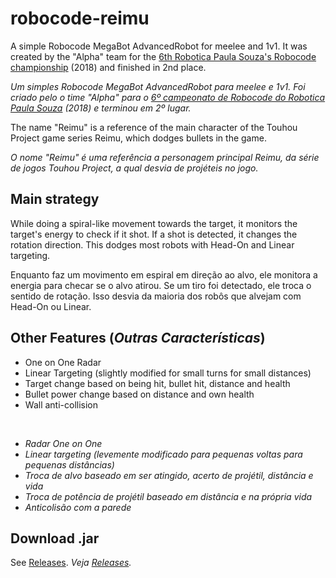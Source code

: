 # robocode-reimu
A simple Robocode MegaBot AdvancedRobot for meelee and 1v1. 
It was created by the "Alpha" team for the [6th Robotica Paula Souza's Robocode championship](http://www.robotica.cpscetec.com.br/robocode.php) (2018) and finished in 2nd place.

*Um simples Robocode MegaBot AdvancedRobot para meelee e 1v1. 
Foi criado pelo o time "Alpha" para o [6º campeonato de Robocode do Robotica Paula Souza](http://www.robotica.cpscetec.com.br/robocode.php) (2018) e terminou em 2º lugar.*

The name "Reimu" is a reference of the main character of the Touhou Project game series Reimu, which dodges bullets in the game.

*O nome "Reimu" é uma referência a personagem principal Reimu, da série de jogos Touhou Project, a qual desvia de projéteis no jogo.*

## Main strategy
While doing a spiral-like movement towards the target, it monitors the target's energy to check if it shot. 
If a shot is detected, it changes the rotation direction. This dodges most robots with Head-On and Linear targeting.

Enquanto faz um movimento em espiral em direção ao alvo, ele monitora a energia para checar se o alvo atirou.
Se um tiro foi detectado, ele troca o sentido de rotação. Isso desvia da maioria dos robôs que alvejam com Head-On ou Linear.

## Other Features (*Outras Características*)
- One on One Radar
- Linear Targeting (slightly modified for small turns for small distances)
- Target change based on being hit, bullet hit, distance and health
- Bullet power change based on distance and own health
- Wall anti-collision

<br>

- *Radar One on One*
- *Linear targeting (levemente modificado para pequenas voltas para pequenas distâncias)*
- *Troca de alvo baseado em ser atingido, acerto de projétil, distância e vida*
- *Troca de potência de projétil baseado em distância e na própria vida*
- *Anticolisão com a parede*

## Download .jar
See [Releases](https://github.com/g-otn/robocode-reimu/releases). *Veja [Releases](https://github.com/g-otn/robocode-reimu/releases).*
